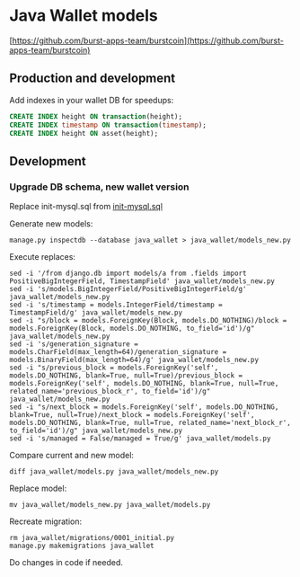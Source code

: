 # Java Wallet models

[https://github.com/burst-apps-team/burstcoin](https://github.com/burst-apps-team/burstcoin)

## Production and development

Add indexes in your wallet DB for speedups:

``` sql
CREATE INDEX height ON transaction(height);
CREATE INDEX timestamp ON transaction(timestamp);
CREATE INDEX height ON asset(height);
```

## Development

### Upgrade DB schema, new wallet version

Replace init-mysql.sql from [init-mysql.sql](https://github.com/burst-apps-team/burstcoin/blob/develop/init-mysql.sql)

Generate new models:

``` console
manage.py inspectdb --database java_wallet > java_wallet/models_new.py
```

Execute replaces:

``` console
sed -i '/from django.db import models/a from .fields import PositiveBigIntegerField, TimestampField' java_wallet/models_new.py
sed -i 's/models.BigIntegerField/PositiveBigIntegerField/g' java_wallet/models_new.py
sed -i 's/timestamp = models.IntegerField/timestamp = TimestampField/g' java_wallet/models_new.py
sed -i "s/block = models.ForeignKey(Block, models.DO_NOTHING)/block = models.ForeignKey(Block, models.DO_NOTHING, to_field='id')/g" java_wallet/models_new.py
sed -i 's/generation_signature = models.CharField(max_length=64)/generation_signature = models.BinaryField(max_length=64)/g' java_wallet/models_new.py
sed -i "s/previous_block = models.ForeignKey('self', models.DO_NOTHING, blank=True, null=True)/previous_block = models.ForeignKey('self', models.DO_NOTHING, blank=True, null=True, related_name='previous_block_r', to_field='id')/g" java_wallet/models_new.py
sed -i "s/next_block = models.ForeignKey('self', models.DO_NOTHING, blank=True, null=True)/next_block = models.ForeignKey('self', models.DO_NOTHING, blank=True, null=True, related_name='next_block_r', to_field='id')/g" java_wallet/models_new.py
sed -i 's/managed = False/managed = True/g' java_wallet/models.py
```

Compare current and new model:

``` console
diff java_wallet/models.py java_wallet/models_new.py
```

Replace model:

``` console
mv java_wallet/models_new.py java_wallet/models.py
```

Recreate migration:

``` console
rm java_wallet/migrations/0001_initial.py
manage.py makemigrations java_wallet
```

Do changes in code if needed.
